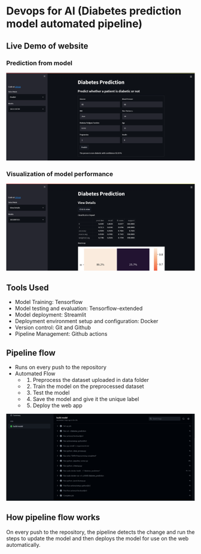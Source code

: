# Devops for AI (Diabetes prediction model automated pipeline)

## Live Demo of website
### Prediction from model
![prediction](readme/prediction.png)
### Visualization of model performance
![visualization](readme/visualization.png)
## Tools Used
- Model Training: Tensorflow
- Model testing and evaluation: Tensorflow-extended
- Model deployment: Streamlit
- Deployment environment setup and configuration: Docker
- Version control: Git and Github
- Pipeline Management: Github actions

## Pipeline flow
- Runs on every push to the repository
- Automated Flow
    - 1. Preprocess the dataset uploaded in data folder
    - 2. Train the model on the preprocessed dataset
    - 3. Test the model
    - 4. Save the model and give it the unique label
    - 5. Deploy the web app

![pipeline](readme/pipeline.png)

## How pipeline flow works
On every push to the repository, the pipeline detects the change and run the steps to update the model and then deploys the model for use on the web automatically.